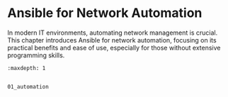# Ansible for Network Automation

In modern IT environments, automating network management is crucial. This chapter introduces Ansible for network automation, focusing on its practical benefits and ease of use, especially for those without extensive programming skills.



```{toctree}
:maxdepth: 1


01_automation
```
